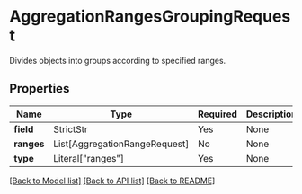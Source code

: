 # AggregationRangesGroupingRequest

Divides objects into groups according to specified ranges.

## Properties
Name | Type | Required | Description |
------------ | ------------- | ------------- | ------------- |
**field** | StrictStr | Yes | None |
**ranges** | List[AggregationRangeRequest] | No | None |
**type** | Literal["ranges"] | Yes | None |


[[Back to Model list]](../../README.md#documentation-for-models) [[Back to API list]](../../README.md#documentation-for-api-endpoints) [[Back to README]](../../README.md)
